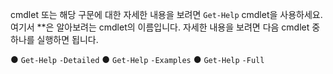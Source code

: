 cmdlet 또는 해당 구문에 대한 자세한 내용을 보려면 `Get-Help` *<cmdlet name>* cmdlet을 사용하세요. 여기서 *<cmdlet name>*은 알아보려는 cmdlet의 이름입니다. 자세한 내용을 보려면 다음 cmdlet 중 하나를 실행하면 됩니다.

 ● `Get-Help` *<cmdlet name>* `-Detailed`
 ● `Get-Help` *<cmdlet name>* `-Examples`
 ● `Get-Help` *<cmdlet name>* `-Full`


<!--HONumber=Apr16_HO1-->


